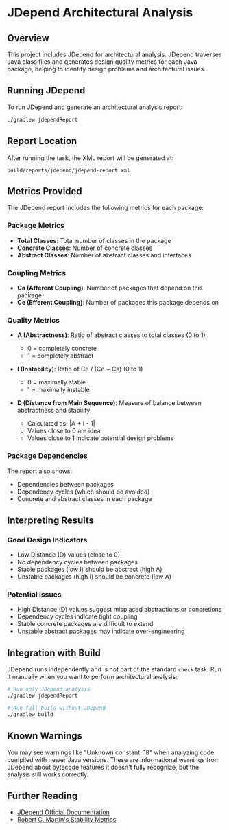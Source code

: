 # JDepend Architectural Analysis

## Overview

This project includes JDepend for architectural analysis. JDepend traverses Java class files and generates design quality metrics for each Java package, helping to identify design problems and architectural issues.

## Running JDepend

To run JDepend and generate an architectural analysis report:

```bash
./gradlew jdependReport
```

## Report Location

After running the task, the XML report will be generated at:
```
build/reports/jdepend/jdepend-report.xml
```

## Metrics Provided

The JDepend report includes the following metrics for each package:

### Package Metrics

- **Total Classes**: Total number of classes in the package
- **Concrete Classes**: Number of concrete classes
- **Abstract Classes**: Number of abstract classes and interfaces

### Coupling Metrics

- **Ca (Afferent Coupling)**: Number of packages that depend on this package
- **Ce (Efferent Coupling)**: Number of packages this package depends on

### Quality Metrics

- **A (Abstractness)**: Ratio of abstract classes to total classes (0 to 1)
  - 0 = completely concrete
  - 1 = completely abstract
  
- **I (Instability)**: Ratio of Ce / (Ce + Ca) (0 to 1)
  - 0 = maximally stable
  - 1 = maximally instable
  
- **D (Distance from Main Sequence)**: Measure of balance between abstractness and stability
  - Calculated as: |A + I - 1|
  - Values close to 0 are ideal
  - Values close to 1 indicate potential design problems

### Package Dependencies

The report also shows:
- Dependencies between packages
- Dependency cycles (which should be avoided)
- Concrete and abstract classes in each package

## Interpreting Results

### Good Design Indicators

- Low Distance (D) values (close to 0)
- No dependency cycles between packages
- Stable packages (low I) should be abstract (high A)
- Unstable packages (high I) should be concrete (low A)

### Potential Issues

- High Distance (D) values suggest misplaced abstractions or concretions
- Dependency cycles indicate tight coupling
- Stable concrete packages are difficult to extend
- Unstable abstract packages may indicate over-engineering

## Integration with Build

JDepend runs independently and is not part of the standard `check` task. Run it manually when you want to perform architectural analysis:

```bash
# Run only JDepend analysis
./gradlew jdependReport

# Run full build without JDepend
./gradlew build
```

## Known Warnings

You may see warnings like "Unknown constant: 18" when analyzing code compiled with newer Java versions. These are informational warnings from JDepend about bytecode features it doesn't fully recognize, but the analysis still works correctly.

## Further Reading

- [JDepend Official Documentation](https://github.com/clarkware/jdepend)
- [Robert C. Martin's Stability Metrics](http://www.objectmentor.com/resources/articles/stability.pdf)
